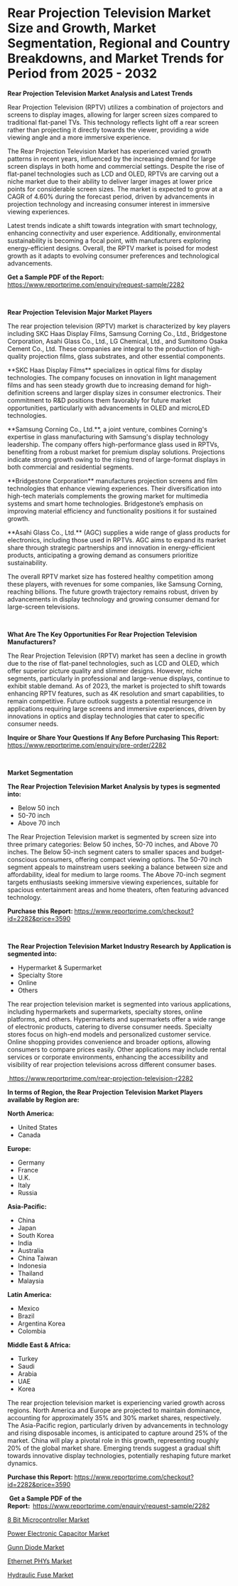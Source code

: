 <p><h1>Rear Projection Television Market Size and Growth, Market Segmentation, Regional and Country Breakdowns, and Market Trends for Period from 2025 -  2032</h1></p><p><strong>Rear Projection Television Market Analysis and Latest Trends</strong></p>
<p><p>Rear Projection Television (RPTV) utilizes a combination of projectors and screens to display images, allowing for larger screen sizes compared to traditional flat-panel TVs. This technology reflects light off a rear screen rather than projecting it directly towards the viewer, providing a wide viewing angle and a more immersive experience.</p><p>The Rear Projection Television Market has experienced varied growth patterns in recent years, influenced by the increasing demand for large screen displays in both home and commercial settings. Despite the rise of flat-panel technologies such as LCD and OLED, RPTVs are carving out a niche market due to their ability to deliver larger images at lower price points for considerable screen sizes. The market is expected to grow at a CAGR of 4.60% during the forecast period, driven by advancements in projection technology and increasing consumer interest in immersive viewing experiences.</p><p>Latest trends indicate a shift towards integration with smart technology, enhancing connectivity and user experience. Additionally, environmental sustainability is becoming a focal point, with manufacturers exploring energy-efficient designs. Overall, the RPTV market is poised for modest growth as it adapts to evolving consumer preferences and technological advancements.</p></p>
<p><strong>Get a Sample PDF of the Report:&nbsp;</strong> <a href="https://www.reportprime.com/enquiry/request-sample/2282?utm_campaign=1833&utm_medium=2&utm_source=Github&utm_content=ia&utm_term=18032025&utm_id=rear-projection-television">https://www.reportprime.com/enquiry/request-sample/2282</a></p>
<p>&nbsp;</p>
<p><strong>Rear Projection Television Major Market Players</strong></p>
<p><p>The rear projection television (RPTV) market is characterized by key players including SKC Haas Display Films, Samsung Corning Co., Ltd., Bridgestone Corporation, Asahi Glass Co., Ltd., LG Chemical, Ltd., and Sumitomo Osaka Cement Co., Ltd. These companies are integral to the production of high-quality projection films, glass substrates, and other essential components.</p><p>**SKC Haas Display Films** specializes in optical films for display technologies. The company focuses on innovation in light management films and has seen steady growth due to increasing demand for high-definition screens and larger display sizes in consumer electronics. Their commitment to R&D positions them favorably for future market opportunities, particularly with advancements in OLED and microLED technologies.</p><p>**Samsung Corning Co., Ltd.**, a joint venture, combines Corning's expertise in glass manufacturing with Samsung's display technology leadership. The company offers high-performance glass used in RPTVs, benefiting from a robust market for premium display solutions. Projections indicate strong growth owing to the rising trend of large-format displays in both commercial and residential segments.</p><p>**Bridgestone Corporation** manufactures projection screens and film technologies that enhance viewing experiences. Their diversification into high-tech materials complements the growing market for multimedia systems and smart home technologies. Bridgestone’s emphasis on improving material efficiency and functionality positions it for sustained growth.</p><p>**Asahi Glass Co., Ltd.** (AGC) supplies a wide range of glass products for electronics, including those used in RPTVs. AGC aims to expand its market share through strategic partnerships and innovation in energy-efficient products, anticipating a growing demand as consumers prioritize sustainability.</p><p>The overall RPTV market size has fostered healthy competition among these players, with revenues for some companies, like Samsung Corning, reaching billions. The future growth trajectory remains robust, driven by advancements in display technology and growing consumer demand for large-screen televisions.</p></p>
<p>&nbsp;</p>
<p><strong>What Are The Key Opportunities For Rear Projection Television Manufacturers?</strong></p>
<p><p>The Rear Projection Television (RPTV) market has seen a decline in growth due to the rise of flat-panel technologies, such as LCD and OLED, which offer superior picture quality and slimmer designs. However, niche segments, particularly in professional and large-venue displays, continue to exhibit stable demand. As of 2023, the market is projected to shift towards enhancing RPTV features, such as 4K resolution and smart capabilities, to remain competitive. Future outlook suggests a potential resurgence in applications requiring large screens and immersive experiences, driven by innovations in optics and display technologies that cater to specific consumer needs.</p></p>
<p><strong>Inquire or Share Your Questions If Any Before Purchasing This Report:</strong> <a href="https://www.reportprime.com/enquiry/pre-order/2282?utm_campaign=1833&utm_medium=2&utm_source=Github&utm_content=ia&utm_term=18032025&utm_id=rear-projection-television">https://www.reportprime.com/enquiry/pre-order/2282</a></p>
<p>&nbsp;</p>
<p><strong>Market Segmentation</strong></p>
<p><strong>The Rear Projection Television Market Analysis by types is segmented into:</strong></p>
<p><ul><li>Below 50 inch</li><li>50-70 inch</li><li>Above 70 inch</li></ul></p>
<p><p>The Rear Projection Television market is segmented by screen size into three primary categories: Below 50 inches, 50-70 inches, and Above 70 inches. The Below 50-inch segment caters to smaller spaces and budget-conscious consumers, offering compact viewing options. The 50-70 inch segment appeals to mainstream users seeking a balance between size and affordability, ideal for medium to large rooms. The Above 70-inch segment targets enthusiasts seeking immersive viewing experiences, suitable for spacious entertainment areas and home theaters, often featuring advanced technology.</p></p>
<p><strong>Purchase this Report:&nbsp;</strong><a href="https://www.reportprime.com/checkout?id=2282&price=3590&utm_campaign=1833&utm_medium=2&utm_source=Github&utm_content=ia&utm_term=18032025&utm_id=rear-projection-television">https://www.reportprime.com/checkout?id=2282&price=3590</a></p>
<p>&nbsp;</p>
<p><strong>The Rear Projection Television Market Industry Research by Application is segmented into:</strong></p>
<p><ul><li>Hypermarket & Supermarket</li><li>Specialty Store</li><li>Online</li><li>Others</li></ul></p>
<p><p>The rear projection television market is segmented into various applications, including hypermarkets and supermarkets, specialty stores, online platforms, and others. Hypermarkets and supermarkets offer a wide range of electronic products, catering to diverse consumer needs. Specialty stores focus on high-end models and personalized customer service. Online shopping provides convenience and broader options, allowing consumers to compare prices easily. Other applications may include rental services or corporate environments, enhancing the accessibility and visibility of rear projection televisions across different consumer bases.</p></p>
<p><a href="https://www.reportprime.com/rear-projection-television-r2282?utm_campaign=1833&utm_medium=2&utm_source=Github&utm_content=ia&utm_term=18032025&utm_id=rear-projection-television">&nbsp;https://www.reportprime.com/rear-projection-television-r2282</a></p>
<p><strong>In terms of Region, the Rear Projection Television Market Players available by Region are:</strong></p>
<p>
    <p> <strong> North America: </strong>
        <ul>
            <li>United States</li>
            <li>Canada</li>
        </ul>
        </p> 
    <p> <strong> Europe: </strong>
        <ul>
            <li>Germany</li>
            <li>France</li>
            <li>U.K.</li>
            <li>Italy</li>
            <li>Russia</li>
        </ul>
        </p> 
    <p> <strong> Asia-Pacific: </strong>
        <ul>
            <li>China</li>
            <li>Japan</li>
            <li>South Korea</li>
            <li>India</li>
            <li>Australia</li>
            <li>China Taiwan</li>
            <li>Indonesia</li>
            <li>Thailand</li>
            <li>Malaysia</li>
        </ul>
        </p> 
    <p> <strong> Latin America: </strong>
        <ul>
            <li>Mexico</li>
            <li>Brazil</li>
            <li>Argentina Korea</li>
            <li>Colombia</li>
        </ul>
        </p> 
    <p> <strong> Middle East & Africa: </strong>
        <ul>
            <li>Turkey</li>
            <li>Saudi</li>
            <li>Arabia</li>
            <li>UAE</li>
            <li>Korea</li>
        </ul>
    </p>
    </p>
<p><p>The rear projection television market is experiencing varied growth across regions. North America and Europe are projected to maintain dominance, accounting for approximately 35% and 30% market shares, respectively. The Asia-Pacific region, particularly driven by advancements in technology and rising disposable incomes, is anticipated to capture around 25% of the market. China will play a pivotal role in this growth, representing roughly 20% of the global market share. Emerging trends suggest a gradual shift towards innovative display technologies, potentially reshaping future market dynamics.</p></p>
<p><strong>Purchase this Report: </strong><a href="https://www.reportprime.com/checkout?id=2282&price=3590&utm_campaign=1833&utm_medium=2&utm_source=Github&utm_content=ia&utm_term=18032025&utm_id=rear-projection-television">https://www.reportprime.com/checkout?id=2282&price=3590</a></p>
<p>&nbsp;<strong>Get a Sample PDF of the Report:&nbsp;&nbsp;</strong><a href="https://www.reportprime.com/enquiry/request-sample/2282?utm_campaign=1833&utm_medium=2&utm_source=Github&utm_content=ia&utm_term=18032025&utm_id=rear-projection-television">https://www.reportprime.com/enquiry/request-sample/2282</a></p>
<p><strong></strong></p>
<p><p><a href="https://github.com/rahu1506/Market-Research-Report-List-7/blob/main/8-bit-microcontroller-market.md?utm_campaign=1833&utm_medium=2&utm_source=Github&utm_content=ia&utm_term=18032025&utm_id=rear-projection-television">8 Bit Microcontroller Market</a></p><p><a href="https://github.com/juniordelafrance/Market-Research-Report-List-5/blob/main/power-electronic-capacitor-market.md?utm_campaign=1833&utm_medium=2&utm_source=Github&utm_content=ia&utm_term=18032025&utm_id=rear-projection-television">Power Electronic Capacitor Market</a></p><p><a href="https://github.com/bozzoquishmd/Market-Research-Report-List-1/blob/main/gunn-diode-market.md?utm_campaign=1833&utm_medium=2&utm_source=Github&utm_content=ia&utm_term=18032025&utm_id=rear-projection-television">Gunn Diode Market</a></p><p><a href="https://github.com/FassouRP/Market-Research-Report-List-7/blob/main/ethernet-phys-market.md?utm_campaign=1833&utm_medium=2&utm_source=Github&utm_content=ia&utm_term=18032025&utm_id=rear-projection-television">Ethernet PHYs Market</a></p><p><a href="https://github.com/MonroeBullock54/Market-Research-Report-List-2/blob/main/hydraulic-fuse-market.md?utm_campaign=1833&utm_medium=2&utm_source=Github&utm_content=ia&utm_term=18032025&utm_id=rear-projection-television">Hydraulic Fuse Market</a></p></p>